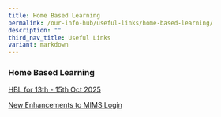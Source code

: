 ```yaml
---
title: Home Based Learning
permalink: /our-info-hub/useful-links/home-based-learning/
description: ""
third_nav_title: Useful Links
variant: markdown
---
```

### Home Based Learning

[HBL for 13th - 15th Oct 2025](https://drive.google.com/drive/folders/1K5_wBXAsV4o3MF4Yvl2n2j5URM5jLeTn)<br>

[New Enhancements to MIMS Login](/files/Our%20Info%20Hub/Useful%20Links/New_Enhancements_to_MIMS_Login.pdf)<br>